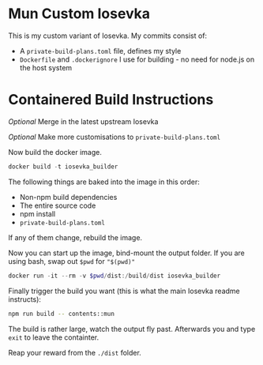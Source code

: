 # Mun Custom Iosevka

This is my custom variant of Iosevka. My commits consist of:

* A `private-build-plans.toml` file, defines my style
* `Dockerfile` and `.dockerignore` I use for building - no need for node.js on the host system


# Containered Build Instructions

*Optional* Merge in the latest upstream Iosevka

*Optional* Make more customisations to `private-build-plans.toml`

Now build the docker image.

```powershell
docker build -t iosevka_builder
```

The following things are baked into the image in this order:

* Non-npm build dependencies
* The entire source code
* npm install
* `private-build-plans.toml`

If any of them change, rebuild the image.

Now you can start up the image, bind-mount the output folder.
If you are using bash, swap out `$pwd` for `"$(pwd)"`

```powershell
docker run -it --rm -v $pwd/dist:/build/dist iosevka_builder
```

Finally trigger the build you want (this is what the main Iosevka readme instructs):

```bash
npm run build -- contents::mun
```

The build is rather large, watch the output fly past. Afterwards you and type `exit` to leave the containter.

Reap your reward from the `./dist` folder.